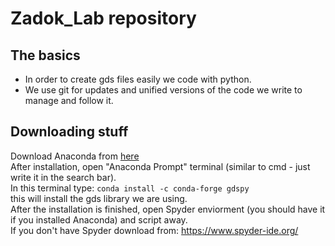 # Zadok_Lab repository  
## The basics
+ In order to create gds files easily we code with python.  
+ We use git for updates and unified versions of the code we write to manage and follow it.  


## Downloading stuff
Download Anaconda from [here](https://www.anaconda.com/)   
After installation, open "Anaconda Prompt" terminal (similar to cmd - just write it in the search bar).  
In this terminal type: `conda install -c conda-forge gdspy`  
this will install the gds library we are using.  
After the installation is finished, open Spyder enviorment (you should have it if you installed Anaconda) and script away.  
If you don't have Spyder download from: https://www.spyder-ide.org/  
